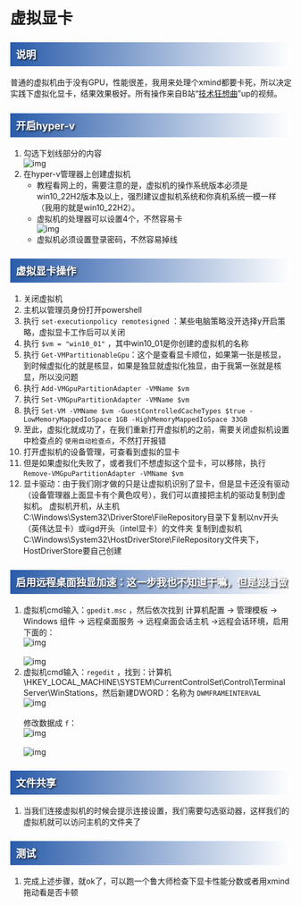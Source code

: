 # 虚拟显卡

<style>
.blogpost-body h2{
    font-size: 28px;
    font-weight: bold;
    height: 37px;
    border-bottom: 3px solid #000000;
	padding-top:0.3cm;
}
h3{
    background: linear-gradient(to right, #2a5caa 0%,#ffffff 100%);
    color: #FFFFFF;
    font-size: 18px;
    font-weight: bold;
    height: 30px;
    padding: 8px 0 5px 10px;
    text-shadow: 2px 2px 3px #222222;
}
h4{
    background: linear-gradient(to right, #99cc99 0%,#ffffff 100%);
	color: #003300;
    font-weight: bold;
    height: 25px;
    padding: 1px 0 5px 5px;
}
h5{
    background: linear-gradient(to right, #BEBEBE 0%,#ffffff 100%);
	color: #003300;
    /* font-weight: bold; */
    height: 17px;
    padding: 1px 0 5px 5px;
}
img {
display: block;
margin: auto;
}
</style>

### 说明
普通的虚拟机由于没有GPU，性能很差，我用来处理个xmind都要卡死，所以决定实践下虚拟化显卡，结果效果极好。所有操作来自B站“[技术狂想曲](https://www.bilibili.com/video/BV1JY4y1C7Bn/?spm_id_from=333.999.0.0&vd_source=168bebf71f4d5d506b41cdb1061fa337)”up的视频。
### 开启hyper-v
1. 勾选下划线部分的内容
    ![img](./images/虚拟显卡_1.png)  
1. 在hyper-v管理器上创建虚拟机
    - 教程看网上的，需要注意的是，虚拟机的操作系统版本必须是win10_22H2版本及以上，强烈建议虚拟机系统和你真机系统一模一样（我用的就是win10_22H2）。
    - 虚拟机的处理器可以设置4个，不然容易卡
    ![img](./images/虚拟显卡_2.png)  
    - 虚拟机必须设置登录密码，不然容易掉线
### 虚拟显卡操作
1. 关闭虚拟机
1. 主机以管理员身份打开powershell
1. 执行 `set-executionpolicy remotesigned` ：某些电脑策略没开选择y开启策略，虚拟显卡工作后可以关闭
1. 执行 `$vm = "win10_01"` ，其中win10_01是你创建的虚拟机的名称
1. 执行 `Get-VMPartitionableGpu`：这个是查看显卡顺位，如果第一张是核显，到时候虚拟化的就是核显，如果是独显就虚拟化独显，由于我第一张就是核显，所以没问题
1. 执行 `Add-VMGpuPartitionAdapter -VMName $vm`
1. 执行 `Set-VMGpuPartitionAdapter -VMName $vm`
1. 执行 `Set-VM -VMName $vm -GuestControlledCacheTypes $true -LowMemoryMappedIoSpace 1GB -HighMemoryMappedIoSpace 33GB` 
1. 至此，虚拟化就成功了，在我们重新打开虚拟机的之前，需要关闭虚拟机设置中检查点的 `使用自动检查点`，不然打开报错
1. 打开虚拟机的设备管理，可查看到虚拟的显卡
1. 但是如果虚拟化失败了，或者我们不想虚拟这个显卡，可以移除，执行 `Remove-VMGpuPartitionAdapter -VMName $vm`
1. 显卡驱动：由于我们刚才做的只是让虚拟机识别了显卡，但是显卡还没有驱动（设备管理器上面显卡有个黄色叹号），我们可以直接把主机的驱动复制到虚拟机。
虚拟机开机，从主机C:\Windows\System32\DriverStore\FileRepository目录下复制以nv开头（英伟达显卡）或iigd开头（intel显卡）的文件夹
复制到虚拟机C:\Windows\System32\HostDriverStore\FileRepository文件夹下，HostDriverStore要自己创建
### 启用远程桌面独显加速：这一步我也不知道干嘛，但是跟着做
1. 虚拟机cmd输入：`gpedit.msc` ，然后依次找到 计算机配置 -> 管理模板 -> Windows 组件 -> 远程桌面服务 -> 远程桌面会话主机 ->远程会话环境，启用下面的：
    ![img](./images/虚拟显卡_3.png)  
    ![img](./images/虚拟显卡_4.png)  
1. 虚拟机cmd输入：`regedit` ，找到：计算机\HKEY_LOCAL_MACHINE\SYSTEM\CurrentControlSet\Control\Terminal Server\WinStations，然后新建DWORD：名称为 `DWMFRAMEINTERVAL`
    ![img](./images/虚拟显卡_5.png)  
    修改数据成 `f`：
    ![img](./images/虚拟显卡_6.png)  
    ![img](./images/虚拟显卡_7.png)  
### 文件共享
1. 当我们连接虚拟机的时候会提示连接设置，我们需要勾选驱动器，这样我们的虚拟机就可以访问主机的文件夹了

### 测试
1. 完成上述步骤，就ok了，可以跑一个鲁大师检查下显卡性能分数或者用xmind拖动看是否卡顿



